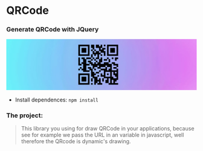 # QRCode #
### Generate QRCode with JQuery ###

[![Banner](assets/banner.jpg)](https://github.com/deppbrazil/cv)

* Install dependences: `npm install`

### The project: ### 
> This library you using for draw QRCode in your applications, because see for example we pass the URL in an variable in javascript, well therefore the QRcode is dynamic's drawing.